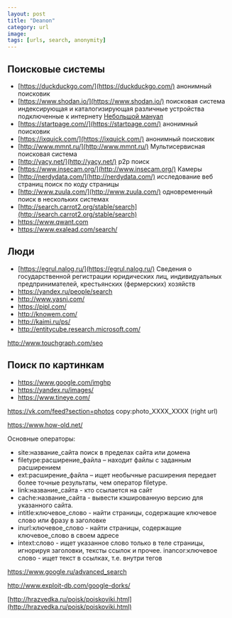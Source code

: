 ```yaml
---
layout: post
title: "Deanon"
category: url
image: 
tags: [urls, search, anonymity]
---
```



## Поисковые системы ##

- [https://duckduckgo.com/](https://duckduckgo.com/) анонимный поисковик
- [https://www.shodan.io/](https://www.shodan.io/) поисковая система индексирующая и каталогизирующая различные устройства подключенные к интернету
[Небольшой мануал](http://ru.scribd.com/doc/34507835/SHODAN-for-Penetration-Testers-The-Next-HOPE)
- [https://startpage.com//](https://startpage.com/) анонимный поисковик
- [https://ixquick.com/](https://ixquick.com/) анонимный поисковик
- [http://www.mmnt.ru/](http://www.mmnt.ru/) Мультисервисная поисковая система
- [http://yacy.net/](http://yacy.net/) p2p поиск
- [https://www.insecam.org/](http://www.insecam.org/) Камеры
- [http://nerdydata.com/](http://nerdydata.com/) исследование веб страниц поиск по коду страницы
- [http://www.zuula.com/](http://www.zuula.com/) одновременный поиск в нескольких системах
- [http://search.carrot2.org/stable/search](http://search.carrot2.org/stable/search) 
- https://www.qwant.com
- https://www.exalead.com/search/

## Люди ##

- [https://egrul.nalog.ru/](https://egrul.nalog.ru/) Сведения о государственной регистрации юридических лиц, индивидуальных предпринимателей, крестьянских (фермерских) хозяйств
- https://yandex.ru/people/search
- http://www.yasni.com/
- https://pipl.com/
- http://knowem.com/
- http://kaimi.ru/ps/
- http://entitycube.research.microsoft.com/

http://www.touchgraph.com/seo

## Поиск по картинкам ##

- https://www.google.com/imghp
- https://yandex.ru/images/
- https://www.tineye.com/

https://vk.com/feed?section=photos
copy:photo_XXXX_XXXX (right url)

https://www.how-old.net/

Основные операторы:
 
- site:название_сайта поиск в пределах сайта или домена
- filetype:расширение_файла – находит файлы с заданным расширением 
- ext:расширение_файла – ищет необычные расширения передает более точные результаты, чем оператор filetype. 
- link:название_сайта  - кто ссылается на сайт 
- cache:название_сайта  - вывести кэшированную версию для указанного сайта. 
- intitle:ключевое_слово  -  найти  страницы,  содержащие  ключевое  слово  или  фразу  в  заголовке 
- inurl:ключевое_слово -  найти  страницы,  содержащие  ключевое_слово  в  своем  адресе 
- intext:слово - ищет указанное слово только в теле страницы, игнорируя заголовки, тексты ссылок и прочее. 
inancor:ключевое слово - ищет текст в ссылках, т.е. внутри тегов

https://www.google.ru/advanced_search

http://www.exploit-db.com/google-dorks/

[http://hrazvedka.ru/poisk/poiskoviki.html](http://hrazvedka.ru/poisk/poiskoviki.html)